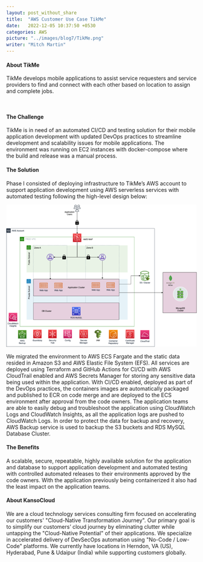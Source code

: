 ```yaml
---
layout: post_without_share
title:  "AWS Customer Use Case TikMe"
date:   2022-12-05 10:37:50 +0530
categories: AWS
picture: "../images/blog7/TikMe.png"
writer: "Mitch Martin"
---
```




#### **About TikMe**
       
TikMe develops mobile applications to assist service requesters and service providers to find and connect with each other based on location to assign and complete jobs. 

<br>



#### **The Challenge**

TikMe is in need of an automated CI/CD and testing solution for their mobile application development with updated DevOps practices to streamline development and scalability issues for mobile applications. The environment was running on EC2 instances with docker-compose where the build and release was a manual process.


#### **The Solution**

Phase I consisted of deploying infrastructure to TikMe’s AWS account to support application development using AWS serverless services with automated testing following the high-level design below:

<img src="images\blog7\TikMe.png" width="100%" height="50%" alt="Flow diagram">

We migrated the environment to AWS ECS Fargate and the static data resided in Amazon S3 and AWS Elastic File System (EFS).
All services are deployed using Terraform and GitHub Actions for CI/CD with AWS CloudTrail enabled and AWS Secrets Manager for storing any sensitive data being used within the application.
With CI/CD enabled, deployed as part of the DevOps practices, the containers images are automatically packaged and published to ECR on code merge and are deployed to the ECS environment after approval from the code owners. 
The application teams are able to easily debug and troubleshoot the application using CloudWatch Logs and CloudWatch Insights, as all the application logs are pushed to CloudWatch Logs. 
In order to protect the data for backup and recovery, AWS Backup service is used to backup the S3 buckets and RDS MySQL Database Cluster.

#### **The Benefits**

A scalable, secure, repeatable, highly available solution for the application and database to support application development and automated testing with controlled automated releases to their environments approved by the code owners. With the application previously being containerized it also had the least impact on the application teams. 


#### **About KansoCloud**

We are a cloud technology services consulting firm focused on accelerating our customers' "Cloud-Native Transformation Journey".  Our primary goal is to simplify our customers’ cloud journey by eliminating clutter while untapping the "Cloud-Native Potential" of their applications. We specialize in accelerated delivery of DevSecOps automation using "No-Code / Low-Code" platforms.  We currently have locations in Herndon, VA (US), Hyderabad, Pune & Udaipur (India) while supporting customers globally.







